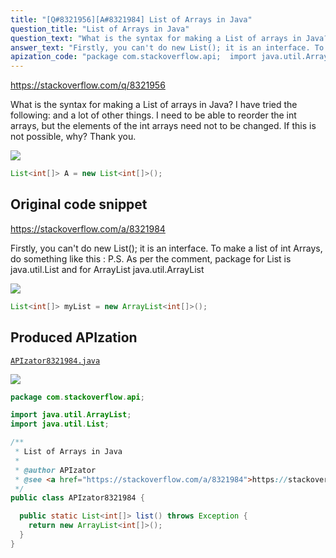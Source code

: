 ```yaml
---
title: "[Q#8321956][A#8321984] List of Arrays in Java"
question_title: "List of Arrays in Java"
question_text: "What is the syntax for making a List of arrays in Java? I have tried the following: and a lot of other things. I need to be able to reorder the int arrays, but the elements of the int arrays need not to be changed. If this is not possible, why? Thank you."
answer_text: "Firstly, you can't do new List(); it is an interface. To make a list of int Arrays, do something like this : P.S. As per the comment, package for List is java.util.List and for ArrayList java.util.ArrayList"
apization_code: "package com.stackoverflow.api;  import java.util.ArrayList; import java.util.List;  /**  * List of Arrays in Java  *  * @author APIzator  * @see <a href=\"https://stackoverflow.com/a/8321984\">https://stackoverflow.com/a/8321984</a>  */ public class APIzator8321984 {    public static List<int[]> list() throws Exception {     return new ArrayList<int[]>();   } }"
---
```


https://stackoverflow.com/q/8321956

What is the syntax for making a List of arrays in Java?
I have tried the following:
and a lot of other things.
I need to be able to reorder the int arrays, but the elements of the int arrays need not to be changed. If this is not possible, why?
Thank you.


<div class="code-logo"><img src="/stackoverflow.png" /></div>

```java
List<int[]> A = new List<int[]>();
```


## Original code snippet

https://stackoverflow.com/a/8321984

Firstly, you can&#x27;t do new List(); it is an interface.
To make a list of int Arrays, do something like this :
P.S. As per the comment, package for List is java.util.List and for ArrayList java.util.ArrayList

<div class="code-logo"><img src="/stackoverflow.png" /></div>

```java
List<int[]> myList = new ArrayList<int[]>();
```

## Produced APIzation

[`APIzator8321984.java`](https://github.com/pasqualesalza/apization/raw/main/data/search/APIzator8321984.java)

<div class="code-logo"><img src="/apizator.png" /></div>

```java
package com.stackoverflow.api;

import java.util.ArrayList;
import java.util.List;

/**
 * List of Arrays in Java
 *
 * @author APIzator
 * @see <a href="https://stackoverflow.com/a/8321984">https://stackoverflow.com/a/8321984</a>
 */
public class APIzator8321984 {

  public static List<int[]> list() throws Exception {
    return new ArrayList<int[]>();
  }
}

```